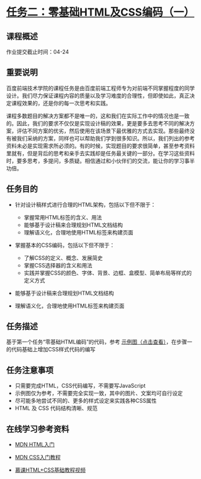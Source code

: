 # [任务二：零基础HTML及CSS编码（一）](http://ife.baidu.com/course/detail/id/92)

## 课程概述 ##

作业提交截止时间：04-24

## 重要说明 ##
百度前端技术学院的课程任务是由百度前端工程师专为对前端不同掌握程度的同学设计。我们尽力保证课程内容的质量以及学习难度的合理性，但即使如此，真正决定课程效果的，还是你的每一次思考和实践。

课程多数题目的解决方案都不是唯一的，这和我们在实际工作中的情况也是一致的。因此，我们的要求不仅仅是实现设计稿的效果，更是要多去思考不同的解决方案，评估不同方案的优劣，然后使用在该场景下最优雅的方式去实现。那些最终没有被我们采纳的方案，同样也可以帮助我们学到很多知识。所以，我们列出的参考资料未必是实现需求所必须的。有的时候，实现题目的要求很简单，甚至参考资料里就有，但是背后的思考和亲手去实践却是任务最关键的一部分。在学习这些资料时，要多思考，多提问，多质疑。相信通过和小伙伴们的交流，能让你的学习事半功倍。

## 任务目的 ##


- 针对设计稿样式进行合理的HTML架构，包括以下但不限于：
	- 掌握常用HTML标签的含义、用法
	- 能够基于设计稿来合理规划HTML文档结构
	- 理解语义化，合理地使用HTML标签来构建页面


- 掌握基本的CSS编码，包括以下但不限于：
	- 了解CSS的定义、概念、发展简史
	- 掌握CSS选择器的含义和用法
	- 实践并掌握CSS的颜色、字体、背景、边框、盒模型、简单布局等样式的定义方式


- 能够基于设计稿来合理规划HTML文档结构


- 理解语义化，合理地使用HTML标签来构建页面


## 任务描述 ##
基于第一个任务“零基础HTML编码”的代码，参考 [示例图（点击查看）](http://7xrp04.com1.z0.glb.clouddn.com/task_1_2_1.jpg)，在步骤一的代码基础上增加CSS样式代码的编写

## 任务注意事项 ##

- 只需要完成HTML，CSS代码编写，不需要写JavaScript
- 示例图仅为参考，不需要完全实现一致，其中的图片、文案均可自行设定
- 尽可能多地尝试不同的、更多的样式设定来实践各种CSS属性
- HTML 及 CSS 代码结构清晰、规范

## 在线学习参考资料 ##



- [MDN HTML入门](https://developer.mozilla.org/zh-CN/docs/Web/Guide/HTML/Introduction)

- [MDN CSS入门教程](https://developer.mozilla.org/zh-CN/docs/Web/Guide/CSS/Getting_started)

- [慕课HTML+CSS基础教程视频](http://www.imooc.com/learn/9)
